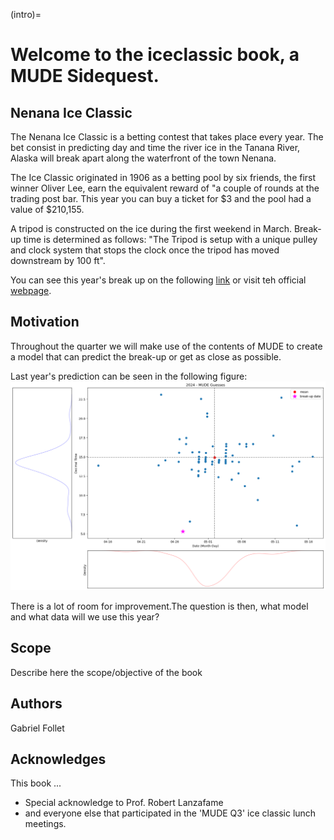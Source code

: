 (intro)=

# Welcome to the iceclassic book, a MUDE Sidequest.

## Nenana Ice Classic
The Nenana Ice Classic is a betting contest that takes place every year. The bet consist in predicting   day and time the river ice in the Tanana River, Alaska will
break apart along the waterfront of the town Nenana.

The Ice Classic originated in 1906 as a betting pool by six friends, the first winner Oliver Lee,  earn the  equivalent reward of "a couple of rounds at the trading post bar. This year you can buy a ticket for \$3 and the pool had a value of \$210,155.

A tripod is constructed on the ice during the first weekend in March. Break-up time is
determined as follows: "The Tripod is setup with a unique pulley and clock system that stops
the clock once the tripod has moved downstream by 100 ft".

You can see this year's break up on the following [link](https://youtu.be/hNCz1C4fkqo?list=PLo0kgRXad08K-7DV00t4WNzKaaHovr2wi&t=208) or visit teh official [webpage](https://www.nenanaakiceclassic.com/).

##  Motivation
Throughout the quarter we will make use of the contents of MUDE to create a model that can  predict the break-up or get as close as possible.

 Last year's prediction can be seen in the following figure: 
 ![](../figures/Part1/2024_guesses_with_breakup.png)

There is a lot of room for improvement.The question is then, what model and what data will we use this year?

## Scope
Describe here the scope/objective of the book
## Authors
Gabriel Follet

## Acknowledges
This book ...

- Special acknowledge to Prof. Robert Lanzafame
- and everyone else that participated in the 'MUDE Q3' ice classic lunch meetings.




<!-- This book is licensed under a <a rel="license" href="http://creativecommons.org/licenses/by/4.0/">Creative Commons Attribution 4.0 International License</a>.

<a rel="license" href="http://creativecommons.org/licenses/by/4.0/"><img alt="Creative Commons License" style="border-width:0" src="https://i.creativecommons.org/l/by/4.0/88x31.png"/></a> -->
